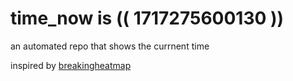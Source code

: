 # time_now is (( 1717275600130 ))

an automated repo that shows the currnent time

inspired by [breakingheatmap](https://github.com/breakingheatmap/breakingheatmap)